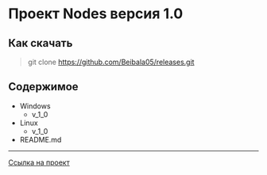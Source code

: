 # Проект Nodes версия 1.0

## Как скачать
> git clone https://github.com/Beibala05/releases.git

## Содержимое
* Windows
    * v_1_0
* Linux
    * v_1_0
* README.md


---
[Ссылка на проект](https://github.com/Beibala05/VisualScripting.git)